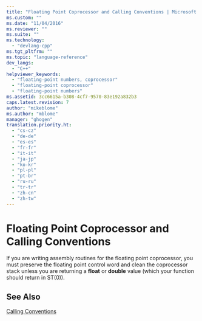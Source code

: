 ```yaml
---
title: "Floating Point Coprocessor and Calling Conventions | Microsoft Docs"
ms.custom: ""
ms.date: "11/04/2016"
ms.reviewer: ""
ms.suite: ""
ms.technology: 
  - "devlang-cpp"
ms.tgt_pltfrm: ""
ms.topic: "language-reference"
dev_langs: 
  - "C++"
helpviewer_keywords: 
  - "floating-point numbers, coprocessor"
  - "floating-point coprocessor"
  - "floating-point numbers"
ms.assetid: 3cc6615a-b308-4cf7-9570-83e192a832b3
caps.latest.revision: 7
author: "mikeblome"
ms.author: "mblome"
manager: "ghogen"
translation.priority.ht: 
  - "cs-cz"
  - "de-de"
  - "es-es"
  - "fr-fr"
  - "it-it"
  - "ja-jp"
  - "ko-kr"
  - "pl-pl"
  - "pt-br"
  - "ru-ru"
  - "tr-tr"
  - "zh-cn"
  - "zh-tw"
---
```

# Floating Point Coprocessor and Calling Conventions
If you are writing assembly routines for the floating point coprocessor, you must preserve the floating point control word and clean the coprocessor stack unless you are returning a **float** or **double** value (which your function should return in ST(0)).  
  
## See Also  
 [Calling Conventions](../cpp/calling-conventions.md)